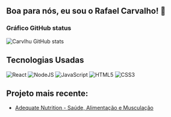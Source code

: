 ## Boa para nós, eu sou o Rafael Carvalho! 🤙
### Gráfico GitHub status
![Carvlhu GitHub stats](https://github-readme-stats.vercel.app/api?username=carvlhu&show_icons=true&theme=dark)


<div style="display: inline_block">
    <h2>Tecnologias Usadas</h2>
    <img alt="React" src="https://img.shields.io/badge/React-20232A?style=for-the-badge&logo=react&logoColor=61DAFB">
    <img alt="NodeJS" src="https://img.shields.io/badge/Node.js-43853D?style=for-the-badge&logo=node.js&logoColor=white">
    <img alt="JavaScript" src="https://img.shields.io/badge/JavaScript-323330?style=for-the-badge&logo=javascript&logoColor=F7DF1E">
    <img alt="HTML5" src="https://img.shields.io/badge/HTML5-E34F26?style=for-the-badge&logo=html5&logoColor=white">
    <img alt="CSS3" src="https://img.shields.io/badge/CSS3-1572B6?style=for-the-badge&logo=css3&logoColor=white">
</div>

## Projeto mais recente:
 - [Adequate Nutrition - Saúde, Alimentação e Musculação](https://github.com/carvlhu/Adequate-Nutrition)
